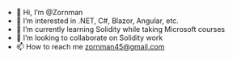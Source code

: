 - 👋 Hi, I’m @Zornman
- 👀 I’m interested in .NET, C#, Blazor, Angular, etc.
- 🌱 I’m currently learning Solidity while taking Microsoft courses
- 💞️ I’m looking to collaborate on Solidity work
- 📫 How to reach me zornman45@gmail.com

<!---
Zornman/Zornman is a ✨ special ✨ repository because its `README.md` (this file) appears on your GitHub profile.
You can click the Preview link to take a look at your changes.
--->
